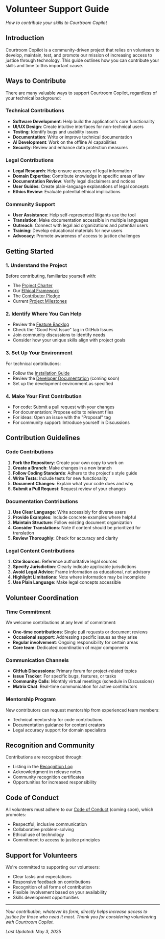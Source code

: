 # Volunteer Support Guide

*How to contribute your skills to Courtroom Copilot*

## Introduction

Courtroom Copilot is a community-driven project that relies on volunteers to develop, maintain, test, and promote our mission of increasing access to justice through technology. This guide outlines how you can contribute your skills and time to this important cause.

## Ways to Contribute

There are many valuable ways to support Courtroom Copilot, regardless of your technical background:

### Technical Contributions

- **Software Development**: Help build the application's core functionality
- **UI/UX Design**: Create intuitive interfaces for non-technical users
- **Testing**: Identify bugs and usability issues
- **Documentation**: Write or improve technical documentation
- **AI Development**: Work on the offline AI capabilities
- **Security**: Review and enhance data protection measures

### Legal Contributions

- **Legal Research**: Help ensure accuracy of legal information
- **Domain Expertise**: Contribute knowledge in specific areas of law
- **Documentation Review**: Verify legal disclaimers and notices
- **User Guides**: Create plain-language explanations of legal concepts
- **Ethics Review**: Evaluate potential ethical implications

### Community Support

- **User Assistance**: Help self-represented litigants use the tool
- **Translation**: Make documentation accessible in multiple languages
- **Outreach**: Connect with legal aid organizations and potential users
- **Training**: Develop educational materials for new users
- **Advocacy**: Promote awareness of access to justice challenges

## Getting Started

### 1. Understand the Project

Before contributing, familiarize yourself with:
- The [Project Charter](../GOVERNANCE/CHARTER.md)
- Our [Ethical Framework](../ETHICS/ETHICS_ENGINE_MATRIX.md)
- The [Contributor Pledge](../GOVERNANCE/PLEDGES/CONTRIBUTOR_PLEDGE.md)
- Current [Project Milestones](../ROADMAP/MILESTONES.md)

### 2. Identify Where You Can Help

- Review the [Feature Backlog](../ROADMAP/FEATURE_BACKLOG.md)
- Check the "Good First Issue" tag in GitHub Issues
- Join community discussions to identify needs
- Consider how your unique skills align with project goals

### 3. Set Up Your Environment

For technical contributions:
- Follow the [Installation Guide](../DOCS/INSTALL_GUIDE.md)
- Review the [Developer Documentation](../DOCS/DEVELOPER_GUIDE.md) (coming soon)
- Set up the development environment as specified

### 4. Make Your First Contribution

- For code: Submit a pull request with your changes
- For documentation: Propose edits to relevant files
- For ideas: Open an issue with the "Proposal" tag
- For community support: Introduce yourself in Discussions

## Contribution Guidelines

### Code Contributions

1. **Fork the Repository**: Create your own copy to work on
2. **Create a Branch**: Make changes in a new branch
3. **Follow Coding Standards**: Adhere to the project's style guide
4. **Write Tests**: Include tests for new functionality
5. **Document Changes**: Explain what your code does and why
6. **Submit a Pull Request**: Request review of your changes

### Documentation Contributions

1. **Use Clear Language**: Write accessibly for diverse users
2. **Provide Examples**: Include concrete examples where helpful
3. **Maintain Structure**: Follow existing document organization
4. **Consider Translations**: Note if content should be prioritized for translation
5. **Review Thoroughly**: Check for accuracy and clarity

### Legal Content Contributions

1. **Cite Sources**: Reference authoritative legal sources
2. **Specify Jurisdiction**: Clearly indicate applicable jurisdictions
3. **Avoid Legal Advice**: Frame information as educational, not advisory
4. **Highlight Limitations**: Note where information may be incomplete
5. **Use Plain Language**: Make legal concepts accessible

## Volunteer Coordination

### Time Commitment

We welcome contributions at any level of commitment:
- **One-time contributions**: Single pull requests or document reviews
- **Occasional support**: Addressing specific issues as they arise
- **Regular involvement**: Ongoing responsibility for certain areas
- **Core team**: Dedicated coordination of major components

### Communication Channels

- **GitHub Discussions**: Primary forum for project-related topics
- **Issue Tracker**: For specific bugs, features, or tasks
- **Community Calls**: Monthly virtual meetings (schedule in Discussions)
- **Matrix Chat**: Real-time communication for active contributors

### Mentorship Program

New contributors can request mentorship from experienced team members:
- Technical mentorship for code contributions
- Documentation guidance for content creators
- Legal accuracy support for domain specialists

## Recognition and Community

Contributions are recognized through:
- Listing in the [Recognition Log](./RECOGNITION_LOG.md)
- Acknowledgment in release notes
- Community recognition certificates
- Opportunities for increased responsibility

## Code of Conduct

All volunteers must adhere to our [Code of Conduct](../GOVERNANCE/CODE_OF_CONDUCT.md) (coming soon), which promotes:
- Respectful, inclusive communication
- Collaborative problem-solving
- Ethical use of technology
- Commitment to access to justice principles

## Support for Volunteers

We're committed to supporting our volunteers:
- Clear tasks and expectations
- Responsive feedback on contributions
- Recognition of all forms of contribution
- Flexible involvement based on your availability
- Skills development opportunities

---

*Your contribution, whatever its form, directly helps increase access to justice for those who need it most. Thank you for considering volunteering with Courtroom Copilot.*

*Last Updated: May 3, 2025*